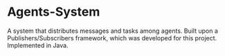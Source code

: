 # Agents-System
A system that distributes messages and tasks among agents. Built upon a Publishers/Subscribers framework, which was developed for this project. Implemented in Java.
